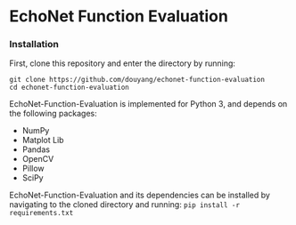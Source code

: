 # EchoNet Function Evaluation

### Installation
First, clone this repository and enter the directory by running:
```
git clone https://github.com/douyang/echonet-function-evaluation
cd echonet-function-evaluation
```

EchoNet-Function-Evaluation is implemented for Python 3, and depends on the following packages:
* NumPy
* Matplot Lib
* Pandas
* OpenCV
* Pillow
* SciPy

EchoNet-Function-Evaluation and its dependencies can be installed by navigating to the cloned directory and running:
```pip install -r requirements.txt```

